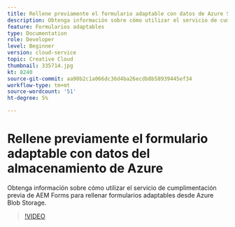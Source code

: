 ```yaml
---
title: Rellene previamente el formulario adaptable con datos de Azure Storage
description: Obtenga información sobre cómo utilizar el servicio de cumplimentación previa de AEM Forms para rellenar formularios adaptables desde Azure Blob Storage.
feature: Formularios adaptables
type: Documentation
role: Developer
level: Beginner
version: cloud-service
topic: Creative Cloud
thumbnail: 335714.jpg
kt: 8240
source-git-commit: aa90b2c1a066dc36d4ba26ecdb8b58939445ef34
workflow-type: tm+mt
source-wordcount: '51'
ht-degree: 5%

---
```


# Rellene previamente el formulario adaptable con datos del almacenamiento de Azure

Obtenga información sobre cómo utilizar el servicio de cumplimentación previa de AEM Forms para rellenar formularios adaptables desde Azure Blob Storage.

>[!VIDEO](https://video.tv.adobe.com/v/335714/?quality=12&learn=on)

